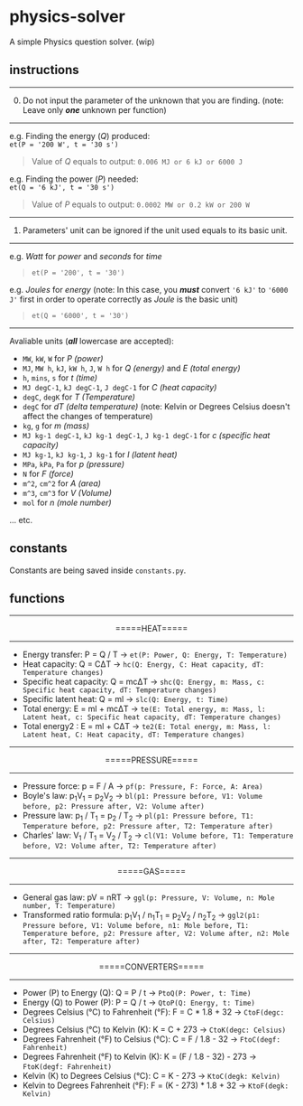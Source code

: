 # physics-solver
A simple Physics question solver. (wip)

## instructions

<hr>

0. Do not input the parameter of the unknown that you are finding. (note: Leave only ***one*** unknown per function)

<hr>

e.g. Finding the energy (*Q*) produced:<br>
`et(P = '200 W', t = '30 s')`<br>
> Value of *Q* equals to output: `0.006 MJ or 6 kJ or 6000 J`

e.g. Finding the power (*P*) needed:<br>
`et(Q = '6 kJ', t = '30 s')`<br>
> Value of *P* equals to output: `0.0002 MW or 0.2 kW or 200 W`

<hr>

1. Parameters' unit can be ignored if the unit used equals to its basic unit.

<hr>

e.g. *Watt* for *power* and *seconds* for *time*<br>
> `et(P = '200', t = '30')`

e.g. *Joules* for *energy* (note: In this case, you ***must*** convert `'6 kJ'` to `'6000 J'` first in order to operate correctly as *Joule* is the basic unit)<br>
> `et(Q = '6000', t = '30')`

<hr>

Avaliable units (***all*** lowercase are accepted):
- `MW`, `kW`, `W` for *P (power)*
- `MJ`, `MW h`, `kJ`, `kW h`, `J`, `W h` for *Q (energy)* and *E (total energy)*
- `h`, `mins`, `s` for *t (time)*
- `MJ degC-1`, `kJ degC-1`, `J degC-1` for *C (heat capacity)*
- `degC`, `degK` for *T (Temperature)*
- `degC` for *dT (delta temperature)* (note: Kelvin or Degrees Celsius doesn't affect the changes of temperature)
- `kg`, `g` for *m (mass)*
- `MJ kg-1 degC-1`, `kJ kg-1 degC-1`, `J kg-1 degC-1` for *c (specific heat capacity)*
- `MJ kg-1`, `kJ kg-1`, `J kg-1` for *l (latent heat)*
- `MPa`, `kPa`, `Pa` for *p (pressure)*
- `N` for *F (force)*
- `m^2`, `cm^2` for *A (area)*
- `m^3`, `cm^3` for *V (Volume)*
- `mol` for *n (mole number)*


... etc.

## constants
Constants are being saved inside `constants.py`.

## functions

<hr>
<p align=center>=====HEAT=====</p>
<hr>

- Energy transfer:  P = Q / T -> `et(P: Power, Q: Energy, T: Temperature)`
- Heat capacity: Q = CΔT -> `hc(Q: Energy, C: Heat capacity, dT: Temperature changes)`
- Specific heat capacity: Q = mcΔT -> `shc(Q: Energy, m: Mass, c: Specific heat capacity, dT: Temperature changes)`
- Specific latent heat: Q = ml -> `slc(Q: Energy, t: Time)`
- Total energy: E = ml + mcΔT -> `te(E: Total energy, m: Mass, l: Latent heat, c: Specific heat capacity, dT: Temperature changes)`
- Total energy2 : E = ml + CΔT -> `te2(E: Total energy, m: Mass, l: Latent heat, C: Heat capacity, dT: Temperature changes)`

<hr>
<p align=center>=====PRESSURE=====</p>
<hr>

- Pressure force: p = F / A -> `pf(p: Pressure, F: Force, A: Area)`
- Boyle's law: p<sub>1</sub>V<sub>1</sub> = p<sub>2</sub>V<sub>2</sub> -> `bl(p1: Pressure before, V1: Volume before, p2: Pressure after, V2: Volume after)`
- Pressure law: p<sub>1</sub> / T<sub>1</sub> = p<sub>2</sub> / T<sub>2</sub> -> `pl(p1: Pressure before, T1: Temperature before, p2: Pressure after, T2: Temperature after)`
- Charles' law: V<sub>1</sub> / T<sub>1</sub> = V<sub>2</sub> / T<sub>2</sub> -> `cl(V1: Volume before, T1: Temperature before, V2: Volume after, T2: Temperature after)`

<hr>
<p align=center>=====GAS=====</p>
<hr>

- General gas law: pV = nRT -> `ggl(p: Pressure, V: Volume, n: Mole number, T: Temperature)`
- Transformed ratio formula: p<sub>1</sub>V<sub>1</sub> / n<sub>1</sub>T<sub>1</sub> = p<sub>2</sub>V<sub>2</sub> / n<sub>2</sub>T<sub>2</sub> -> `ggl2(p1: Pressure before, V1: Volume before, n1: Mole before, T1: Temperature before, p2: Pressure after, V2: Volume after, n2: Mole after, T2: Temperature after)`

<hr>
<p align=center>=====CONVERTERS=====</p>
<hr>

- Power (P) to Energy (Q): Q = P / t -> `PtoQ(P: Power, t: Time)`
- Energy (Q) to Power (P): P = Q / t -> `QtoP(Q: Energy, t: Time)`
- Degrees Celsius (°C) to Fahrenheit (°F): F = C * 1.8 + 32 -> `CtoF(degc: Celsius)`
- Degrees Celsius (°C) to Kelvin (K): K = C + 273 -> `CtoK(degc: Celsius)`
- Degrees Fahrenheit (°F) to Celsius (°C): C = F / 1.8 - 32 -> `FtoC(degf: Fahrenheit)`
- Degrees Fahrenheit (°F) to Kelvin (K): K = (F / 1.8 - 32) - 273 -> `FtoK(degf: Fahrenheit)`
- Kelvin (K) to Degrees Celsius (°C): C = K - 273 -> `KtoC(degk: Kelvin)`
- Kelvin to Degrees Fahrenheit (°F): F = (K - 273) * 1.8 + 32 -> `KtoF(degk: Kelvin)`

